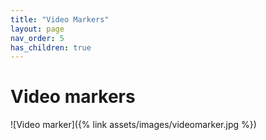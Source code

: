 ```yaml
---
title: "Video Markers"
layout: page
nav_order: 5
has_children: true
---
```


# Video markers

![Video marker]({% link assets/images/videomarker.jpg %})

